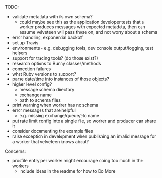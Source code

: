 TODO:

* validate metadata with its own schema?
  * could maybe see this as the application developer tests that a worker
    produces messages with expected metadata, then can assume velveteen will
    pass those on, and not worry about a schema
* error handling, exponential backoff
* set up Travis
* environments - e.g. debugging tools, dev console output/logging, test helpers
* support for tracing tools? (do those exist?)
* research options to Bunny classes/methods
* connection failures
* what Ruby versions to support?
* parse date/time into instances of those objects?
* higher level config?
  * message schema directory
  * exchange name
  * path to schema files
* print warning when worker has no schema
* error messages that are helpful
  * e.g. missing exchange/queue/etc name
* put rate limit config into a single file, so worker and producer can share it
* consider documenting the example files
* raise exception in development when publishing an invalid message for a worker
  that velveteen knows about?

Concerns:

* procfile entry per worker might encourage doing too much in the workers
  * include ideas in the readme for how to Do More
